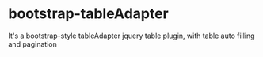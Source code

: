 # bootstrap-tableAdapter
It's a bootstrap-style tableAdapter jquery table plugin, with table auto filling and pagination
